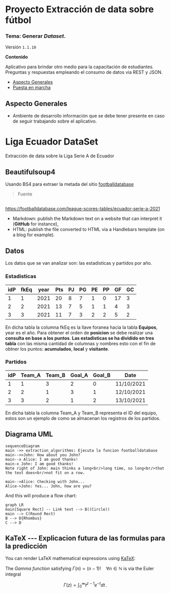 Proyecto Extracción de data sobre fútbol
======================

### Tema: Generar _Dataset_.

Versión `1.1.10`

**Contenido**

Aplicativo para brindar otro medio para la capacitación de estudiantes. Preguntas y respuestas empleando el consumo de datos via REST y JSON.

  - [Aspecto Generales](#Aspecto-Generales)
  - [Puesta en marcha](#Puesta-en-marcha)

## Aspecto Generales ##
- Ambiente de desarrollo
   información que se debe tener presente en caso de seguir trabajando sobre el aplicativo.

# Liga Ecuador DataSet
Extracción de data sobre la Liga Serie A de Ecuador

## Beautifulsoup4
Usando BS4 para extraer la metada del sitio  [footballdatabase](https://footballdatabase.com)
> Fuente

## 
https://footballdatabase.com/league-scores-tables/ecuador-serie-a-2021

- Markdown: publish the Markdown text on a website that can interpret it (**GitHub** for instance),
- HTML: publish the file converted to HTML via a Handlebars template (on a blog for example).

## Datos

Los datos que se van analizar son: las estadisticas y partidos por año.

### Estadisticas

| idP | fkEq | year | Pts | PJ | PG | PE | PP | GF | GC |
|-----|------|------|-----|----|----|----|----|----|----|
| 1   | 1    | 2021 | 20  | 8  | 7  | 1  | 0  | 17 | 3  |
| 2   | 2    | 2021 | 13  | 7  | 5  | 1  | 1  | 4  | 3  |
| 3   | 3    | 2021 | 11  | 7  | 3  | 2  | 2  | 5  | 2  |

En dicha tabla la columna fkEq es la llave foranea hacia la tabla **Equipos**, year es el año. Para obtener el orden de **posicion** se debe realizar una **consulta en base a los puntos**. **Las estadisticas se ha dividido en tres tabla** con las misma cantidad de columnas y nombres esto con el fin de obtner los puntos: **acumulados**, **local** y **visitante**.

### Partidos

| idP | Team_A | Team_B | Goal_A | Goal_B | Date       |
|-----|--------|--------|--------|--------|------------|
| 1   | 1      | 3      | 2      | 0      | 11/10/2021 |
| 2   | 2      | 1      | 3      | 1      | 12/10/2021 |
| 3   | 3      | 2      | 1      | 2      | 13/10/2021 |

En dicha tabla la columna Team_A y Team_B representa el ID del equipo, estos son un ejemplo de como se almacenan los registros de los partidos.



## Diagrama UML

```mermaid
sequenceDiagram
main ->> extraction_algorithms: Ejecuta la funcion footballdatabase
main-->>John: How about you John?
main--x Alice: I am good thanks!
main-x John: I am good thanks!
Note right of John: main thinks a long<br/>long time, so long<br/>that the text does<br/>not fit on a row.

main-->Alice: Checking with John...
Alice->John: Yes... John, how are you?
```

And this will produce a flow chart:

```mermaid
graph LR
main[Square Rect] -- Link text --> B((Circle))
main --> C(Round Rect)
B --> D{Rhombus}
C --> D
```

## KaTeX --- Explicacion futura de las formulas para la predicción

You can render LaTeX mathematical expressions using [KaTeX](https://khan.github.io/KaTeX/):

The *Gamma function* satisfying $\Gamma(n) = (n-1)!\quad\forall n\in\mathbb N$ is via the Euler integral

$$
\Gamma(z) = \int_0^\infty t^{z-1}e^{-t}dt\,.
$$
